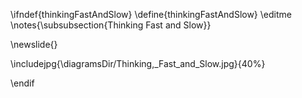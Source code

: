 \ifndef{thinkingFastAndSlow}
\define{thinkingFastAndSlow}
\editme
\notes{\subsubsection{Thinking Fast and Slow}}

\newslide{}

\includejpg{\diagramsDir/Thinking,_Fast_and_Slow.jpg}{40%}

\endif
